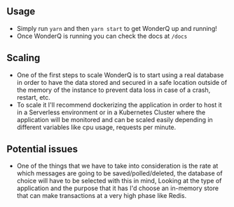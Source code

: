 ## Usage

 - Simply run `yarn` and then `yarn start` to get WonderQ up and running!
 - Once WonderQ is running you can check the docs at `/docs`

## Scaling

  * One of the first steps to scale WonderQ is to start using a real database in order to have the data stored and secured in a safe location outside of the memory of the instance to prevent data loss in case of a crash, restart, etc.
  * To scale it I'll recommend dockerizing the application in order to host it in a Serverless environment or in a Kubernetes Cluster where the application will be monitored and can be scaled easily depending in different variables like cpu usage, requests per minute.

## Potential issues

 * One of the things that we have to take into consideration is the rate at which messages are going to be saved/polled/deleted, the database of choice will have to be selected with this in mind, Looking at the type of application and the purpose that it has I'd choose an in-memory store that can make transactions at a very high phase like Redis.




